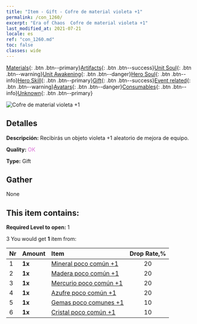 ```yaml
---
title: "Item - Gift - Cofre de material violeta +1"
permalink: /con_1260/
excerpt: "Era of Chaos  Cofre de material violeta +1"
last_modified_at: 2021-07-21
locale: es
ref: "con_1260.md"
toc: false
classes: wide
---
```

 [Materials](/ItemsES/){: .btn .btn--primary}[Artifacts](/ItemsES/Artifacts/){: .btn .btn--success}[Unit Soul](/ItemsES/UnitSoul/){: .btn .btn--warning}[Unit Awakening](/ItemsES/UnitAwakening/){: .btn .btn--danger}[Hero Soul](/ItemsES/HeroSoul/){: .btn .btn--info}[Hero Skill](/ItemsES/HeroSkill/){: .btn .btn--primary}[Gift](/ItemsES/Gift/){: .btn .btn--success}[Event related](/ItemsES/Events/){: .btn .btn--warning}[Avatars](/ItemsES/Avatars/){: .btn .btn--danger}[Consumables](/ItemsES/Consumables/){: .btn .btn--info}[Unknown](/ItemsES/Unknown/){: .btn .btn--primary}

 ![Cofre de material violeta +1](/images/t/i_304002.png)

## Detalles
 **Descripción:** Recibirás un objeto violeta +1 aleatorio de mejora de equipo.

 **Quality:** <span style="color: #DA70D6">OK</span>

 **Type:** Gift

## Gather

  None

## This item contains:

 **Required Level to open:** 1

 3 You would get **1** item  from:

  | Nr | Amount |     Item    | Drop Rate,% |
  |:---|:-------|:------------|:---------:|
  | 1 |  **1x** | [Mineral poco común +1](/ItemsES/mat_40/) | 20 | 
  | 2 |  **1x** | [Madera poco común +1](/ItemsES/mat_41/) | 20 | 
  | 3 |  **1x** | [Mercurio poco común +1](/ItemsES/mat_42/) | 20 | 
  | 4 |  **1x** | [Azufre poco común +1](/ItemsES/mat_43/) | 20 | 
  | 5 |  **1x** | [Gemas poco comunes +1](/ItemsES/mat_44/) | 10 | 
  | 6 |  **1x** | [Cristal poco común +1](/ItemsES/mat_45/) | 10 | 
